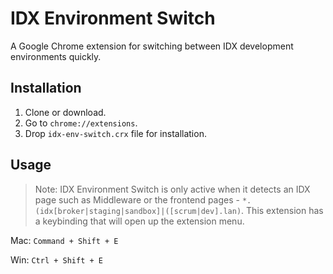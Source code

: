 # IDX Environment Switch
A Google Chrome extension for switching between IDX development environments quickly.

## Installation
1. Clone or download.
2. Go to ```chrome://extensions```.
3. Drop ```idx-env-switch.crx``` file for installation.

## Usage
> Note: IDX Environment Switch is only active when it detects an IDX page such as Middleware or the frontend pages - ```*.(idx[broker|staging|sandbox]|([scrum|dev].lan)```.
This extension has a keybinding that will open up the extension menu.

Mac: ```Command + Shift + E```

Win: ```Ctrl + Shift + E```
